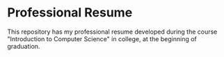 # Professional Resume

This repository has my professional resume developed during the course "Introduction to Computer Science" in college, at the beginning of graduation.